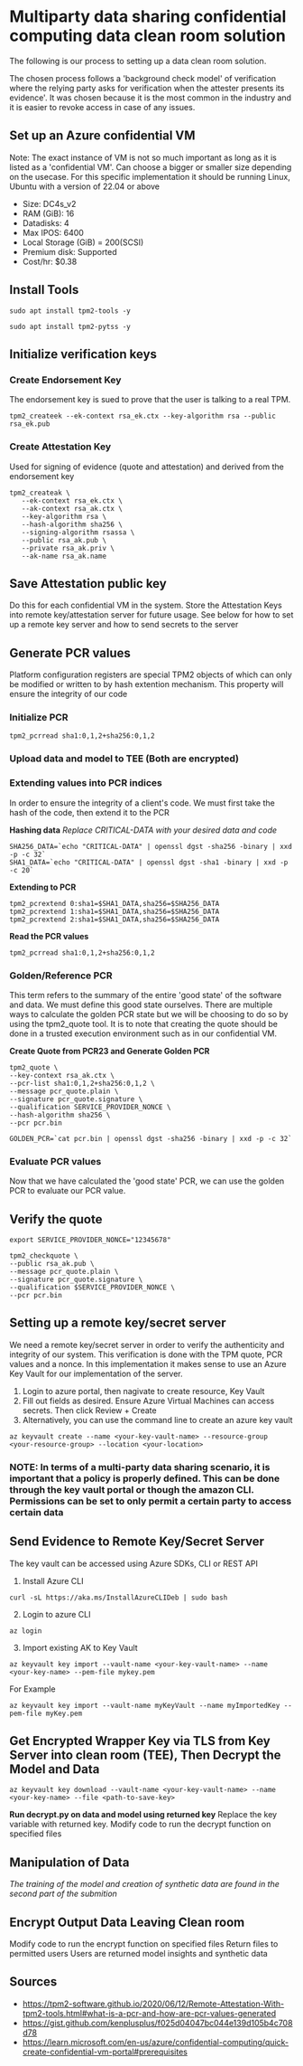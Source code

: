 # Multiparty data sharing confidential computing data clean room solution
The following is our process to setting up a data clean room solution.

The chosen process follows a 'background check model' of verification where the relying party asks for verification when the attester presents its evidence'. It was chosen because it is the most common in the industry and it is easier to revoke access in case of any issues.

## Set up an Azure confidential VM
Note: The exact instance of VM is not so much important as long as it is listed as a 'confidential VM'. Can choose a bigger or smaller size depending on the usecase. For this specific implementation it should be running Linux, Ubuntu with a version of 22.04 or above
- Size: DC4s_v2
- RAM (GiB): 16
- Datadisks: 4
- Max IPOS: 6400
- Local Storage (GiB) = 200(SCSI)
- Premium disk: Supported
- Cost/hr: $0.38

## Install Tools
```
sudo apt install tpm2-tools -y
```
```
sudo apt install tpm2-pytss -y
```
## Initialize verification keys 

### Create Endorsement Key
The endorsement key is sued to prove that the user is talking to a real TPM.
```
tpm2_createek --ek-context rsa_ek.ctx --key-algorithm rsa --public rsa_ek.pub
```

### Create Attestation Key
Used for signing of evidence (quote and attestation) and derived from the endorsement key 
```
tpm2_createak \
   --ek-context rsa_ek.ctx \
   --ak-context rsa_ak.ctx \
   --key-algorithm rsa \
   --hash-algorithm sha256 \
   --signing-algorithm rsassa \
   --public rsa_ak.pub \
   --private rsa_ak.priv \
   --ak-name rsa_ak.name
```

## Save Attestation public key
Do this for each confidential VM in the system. Store the Attestation Keys into remote key/attestation server for future usage. See below for how to set up a remote key server and how to send secrets to the server

## Generate PCR values
Platform configuration registers are special TPM2 objects of which can only be modified or written to by hash extention mechanism. This property will ensure the integrity of our code 

### Initialize PCR
```
tpm2_pcrread sha1:0,1,2+sha256:0,1,2
```

### Upload data and model to TEE (Both are encrypted)

### Extending values into PCR indices 
In order to ensure the integrity of a client's code. We must first take the hash of the code, then extend it to the PCR

**Hashing data**
*Replace CRITICAL-DATA with your desired data and code*
```
SHA256_DATA=`echo "CRITICAL-DATA" | openssl dgst -sha256 -binary | xxd -p -c 32`
SHA1_DATA=`echo "CRITICAL-DATA" | openssl dgst -sha1 -binary | xxd -p -c 20`
```
**Extending to PCR**
```
tpm2_pcrextend 0:sha1=$SHA1_DATA,sha256=$SHA256_DATA
tpm2_pcrextend 1:sha1=$SHA1_DATA,sha256=$SHA256_DATA
tpm2_pcrextend 2:sha1=$SHA1_DATA,sha256=$SHA256_DATA
```

**Read the PCR values**
```
tpm2_pcrread sha1:0,1,2+sha256:0,1,2
```

### Golden/Reference PCR
This term refers to the summary of the entire 'good state' of the software and data. We must define this good state ourselves. There are multiple ways to calculate the golden PCR state but we will be choosing to do so by using the tpm2_quote tool. It is to note that creating the quote should be done in a trusted execution environment such as in our confidential VM. 

**Create Quote from PCR23 and Generate Golden PCR**
```
tpm2_quote \
--key-context rsa_ak.ctx \
--pcr-list sha1:0,1,2+sha256:0,1,2 \
--message pcr_quote.plain \
--signature pcr_quote.signature \
--qualification SERVICE_PROVIDER_NONCE \
--hash-algorithm sha256 \
--pcr pcr.bin

GOLDEN_PCR=`cat pcr.bin | openssl dgst -sha256 -binary | xxd -p -c 32`
```
### Evaluate PCR values
Now that we have calculated the 'good state' PCR, we can use the golden PCR to evaluate our PCR value.

## Verify the quote
```
export SERVICE_PROVIDER_NONCE="12345678"

tpm2_checkquote \
--public rsa_ak.pub \
--message pcr_quote.plain \
--signature pcr_quote.signature \
--qualification $SERVICE_PROVIDER_NONCE \
--pcr pcr.bin
```

## Setting up a remote key/secret server
We need a remote key/secret server in order to verify the authenticity and integrity of our system. This verification is done with the TPM quote, PCR values and a nonce. In this implementation it makes sense to use an Azure Key Vault for our implementation of the server.

1. Login to azure portal, then nagivate to create resource, Key Vault
2. Fill out fields as desired. Ensure Azure Virtual Machines can access secrets. Then click Review + Create
3. Alternatively, you can use the command line to create an azure key vault
```
az keyvault create --name <your-key-vault-name> --resource-group <your-resource-group> --location <your-location>
```

### NOTE: In terms of a multi-party data sharing scenario, it is important that a policy is properly defined. This can be done through the key vault portal or though the amazon CLI. Permissions can be set to only permit a certain party to access certain data

## Send Evidence to Remote Key/Secret Server
The key vault can be accessed using Azure SDKs, CLI or REST API

1. Install Azure CLI
```
curl -sL https://aka.ms/InstallAzureCLIDeb | sudo bash
```
2. Login to azure CLI
```
az login
```
3. Import existing AK to Key Vault
```
az keyvault key import --vault-name <your-key-vault-name> --name <your-key-name> --pem-file mykey.pem
```
For Example
```
az keyvault key import --vault-name myKeyVault --name myImportedKey --pem-file myKey.pem
```

## Get Encrypted Wrapper Key via TLS from Key Server into clean room (TEE), Then Decrypt the Model and Data 
```
az keyvault key download --vault-name <your-key-vault-name> --name <your-key-name> --file <path-to-save-key>
```
**Run decrypt.py on data and model using returned key**
Replace the key variable with returned key. Modify code to run the decrypt function on specified files

## Manipulation of Data 
*The training of the model and creation of synthetic data are found in the second part of the submition*

## Encrypt Output Data Leaving Clean room
Modify code to run the encrypt function on specified files
Return files to permitted users 
Users are returned model insights and synthetic data 


## Sources
* https://tpm2-software.github.io/2020/06/12/Remote-Attestation-With-tpm2-tools.html#what-is-a-pcr-and-how-are-pcr-values-generated
* https://gist.github.com/kenplusplus/f025d04047bc044e139d105b4c708d78
* https://learn.microsoft.com/en-us/azure/confidential-computing/quick-create-confidential-vm-portal#prerequisites

